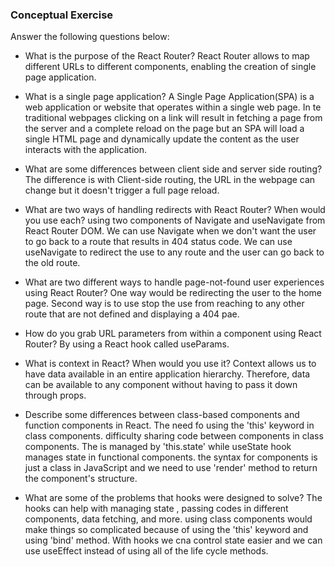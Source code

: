 ### Conceptual Exercise

Answer the following questions below:

- What is the purpose of the React Router?
React Router allows to map different URLs to different components, enabling the creation of single page application.

- What is a single page application?
A Single Page Application(SPA) is a web application or website that operates within a single web page. In te traditional webpages 
clicking on a link will result in fetching a page from the server and a complete reload on the page but an SPA will load a single 
HTML page and dynamically update the content as the user interacts with the application.

- What are some differences between client side and server side routing?
The difference is with Client-side routing, the URL in the webpage can change but it doesn't trigger a full page reload.

- What are two ways of handling redirects with React Router? When would you use each?
using two components of Navigate  and useNavigate from React Router DOM.
We can use Navigate when we don't want the user to go back to a route that results in 404 status code.
We can use useNavigate to redirect the use to any route and the user can go back to the old route.

- What are two different ways to handle page-not-found user experiences using React Router?
One way would be redirecting the user to the home page.
Second way is to use stop the use from reaching to any other route that are not defined and displaying a 404 pae. 

- How do you grab URL parameters from within a component using React Router?
By using a React hook called useParams.

- What is context in React? When would you use it?
Context allows us to have data available in an entire application hierarchy. Therefore, data
can be available to any component without having to pass it down through props.

- Describe some differences between class-based components and function
  components in React.
  The need fo using the 'this' keyword in class components.
  difficulty sharing code between components in class components.
  The is managed by 'this.state' while useState hook manages state in functional components.
  the syntax for components is just a class in JavaScript and we need to use 'render' method 
  to return the component's structure.

- What are some of the problems that hooks were designed to solve?
The hooks can help with managing state , passing codes in different components, data fetching, and more.
using class components would make things so complicated because of using the 'this' keyword and using 'bind' method.
With hooks we cna control state easier and we can use useEffect instead of using all of the life cycle methods.